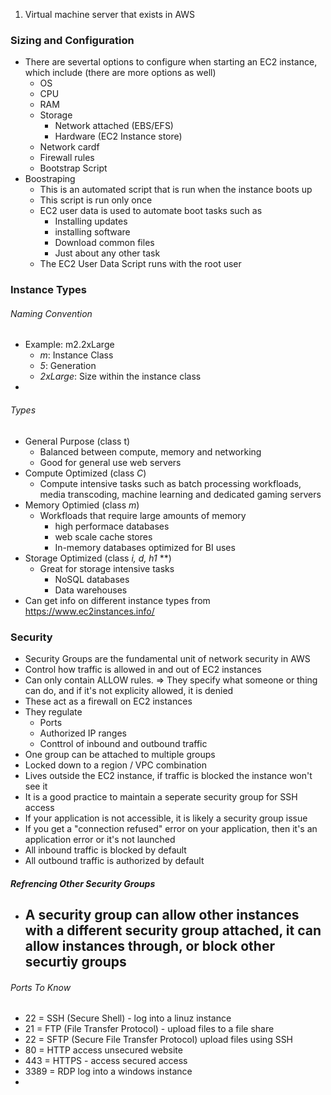 1. Virtual machine server that exists in AWS

### Sizing and Configuration
- There are severtal options to configure when starting an EC2 instance, which include (there are more options as well)
	- OS
	- CPU
	- RAM
	- Storage
		- Network attached (EBS/EFS)
		- Hardware (EC2 Instance store)
	- Network cardf
	- Firewall rules
	- Bootstrap Script
- Boostraping
	- This is an automated script that is run when the instance boots up
	- This script is run only once
	- EC2 user data is used to automate boot tasks such as 
		- Installing updates
		- installing software
		- Download common files
		- Just about any other task
	- The EC2 User Data Script runs with the root user

### Instance Types

###### Naming Convention
- Example: m2.2xLarge
	- *m*: Instance Class
	- *5*: Generation
	- *2xLarge*: Size within the instance class
- 
###### Types
- General Purpose (class t)
	- Balanced between compute, memory and networking
	- Good for general use web servers
- Compute Optimized (class *C*)
	- Compute intensive tasks such as batch processing workfloads, media transcoding, machine learning and dedicated gaming servers
- Memory Optimied (class *m*)
	- Workfloads that require large amounts of memory
		- high performace databases
		- web scale cache stores
		- In-memory databases optimized for BI uses
- Storage Optimized (class *i, d, h1* **)
	- Great for storage intensive tasks
		- NoSQL databases
		- Data warehouses
- Can get info on different instance types from https://www.ec2instances.info/
### Security
- Security Groups are the fundamental unit of network security in AWS
- Control how traffic is allowed in and out of EC2 instances
- Can only contain ALLOW rules. => They specify what someone or thing can do, and if it's not explicity allowed, it is denied
- These act as a firewall on EC2 instances
- They regulate
	- Ports
	- Authorized IP ranges
	- Conttrol of inbound and outbound traffic
- One group can be attached to multiple groups
- Locked down to a region / VPC combination
- Lives outside the EC2 instance, if traffic is blocked the instance won't see it
- It is a good practice to maintain a seperate security group for SSH access
- If your application is not accessible, it is likely a security group issue
- If you get a "connection refused" error on your application, then it's an application error or it's not launched
- All inbound traffic is blocked by default
- All outbound traffic is authorized by default
##### Refrencing Other Security Groups
- A security group can allow other instances with a different security group attached, it can allow instances through, or block other securtiy groups
	- 
###### Ports To Know
- 22 = SSH (Secure Shell) - log into a linuz instance
- 21 = FTP (File Transfer Protocol) - upload files to a file share
- 22 = SFTP (Secure File Transfer Protocol) upload files using SSH
- 80 = HTTP access unsecured website
- 443 = HTTPS - access secured access
- 3389 = RDP log into a windows instance
- 